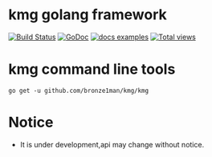 kmg golang framework
=============================
[![Build Status](https://travis-ci.org/bronze1man/kmg.svg?branch=master)](https://travis-ci.org/bronze1man/kmg)
[![GoDoc](https://godoc.org/github.com/bronze1man/kmg?status.png)](http://godoc.org/github.com/bronze1man/kmg)
[![docs examples](https://sourcegraph.com/api/repos/github.com/bronze1man/kmg/badges/docs-examples.png)](https://sourcegraph.com/github.com/bronze1man/kmg)
[![Total views](https://sourcegraph.com/api/repos/github.com/bronze1man/kmg/counters/views.png)](https://sourcegraph.com/github.com/bronze1man/kmg)


kmg command line tools
==============================
```
go get -u github.com/bronze1man/kmg/kmg
```

Notice
=============================
* It is under development,api may change without notice.